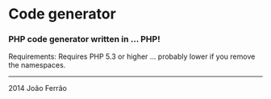 # Code generator

### PHP code generator written in ... PHP!

Requirements:
Requires PHP 5.3 or higher ... probably lower if you remove the namespaces.

---
2014
João Ferrão
